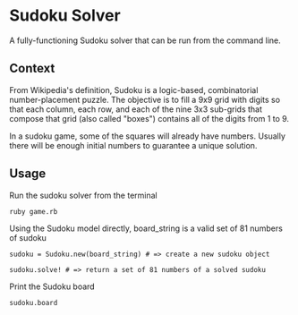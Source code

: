 # Sudoku Solver
A fully-functioning Sudoku solver that can be run from the command line.

## Context
From Wikipedia's definition, Sudoku is a logic-based, combinatorial number-placement puzzle. The objective is to fill a 9x9 grid with digits so that each column, each row, and each of the nine 3x3 sub-grids that compose that grid (also called "boxes") contains all of the digits from 1 to 9.

In a sudoku game, some of the squares will already have numbers. Usually there will be enough initial numbers to guarantee a unique solution.

## Usage
Run the sudoku solver from the terminal

```ruby game.rb```

Using the Sudoku model directly, board_string is a valid set of 81 numbers of sudoku

```sudoku = Sudoku.new(board_string) # => create a new sudoku object```

```sudoku.solve! # => return a set of 81 numbers of a solved sudoku```

Print the Sudoku board

```sudoku.board```
